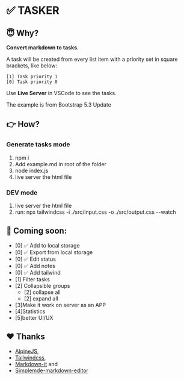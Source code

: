 # ✅ TASKER

## 😇 Why?

**Convert markdown to tasks.**

A task will be created from every list item with a priority set in square
brackets, like below:

```
[1] Task priority 1
[0] Task priority 0
```

Use **Live Server** in VSCode to see the tasks.

The example is from Bootstrap 5.3 Update

## 👉 How?

### Generate tasks mode

1. npm i
1. Add example.md in root of the folder
1. node index.js
1. live server the html file

### DEV mode

1. live server the html file
1. run: npx tailwindcss -i ./src/input.css -o ./src/output.css --watch

## 🎉 Coming soon:

- [0] ✅ Add to local storage
- [0] ✅ Export from local storage
- [0] ✅ Edit status
- [0] ✅ Add notes
- [0] ✅ Add tailwind
- [1] Filter tasks
- [2] Collapsible groups
  - [2] collapse all
  - [2] expand all
- [3]Make it work on server as an APP
- [4]Statistics
- [5]better UI/UX

## ❤️ Thanks

- [AlpineJS](https://alpinejs.dev/),
- [Tailwindcss](https://tailwindcss.com/),
- [Markdown-it](https://markdown-it.github.io/) and
- [Simplemde-markdown-editor](https://github.com/sparksuite/simplemde-markdown-editor)
